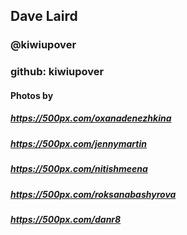 ## Dave Laird

### @kiwiupover
### github: kiwiupover


#### Photos by
##### https://500px.com/oxanadenezhkina
##### https://500px.com/jennymartin
##### https://500px.com/nitishmeena
##### https://500px.com/roksanabashyrova
##### https://500px.com/danr8

